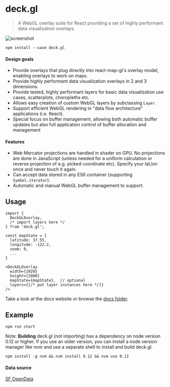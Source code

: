 # deck.gl

> A WebGL overlay suite for React providing a set of highly performant data visualization overlays.

![screenshot](screenshot.png)

    npm install --save deck.gl

#### Design goals

- Provide overlays that plug directly into react-map-gl's overlay model,
  enabling overlays to work on maps.
- Provide highly performant data visualization overlays in 2 and 3 dimensions.
- Provide tested, highly performant layers for basic data visualization
  use cases, scatterplots, choropleths etc.
- Allows easy creation of custom WebGL layers by subclassing `Layer`.
- Support efficient WebGL rendering in "data flow architecture" applications
  (i.e. React).
- Special focus on buffer management, allowing both automatic buffer updates
  but also full application control of buffer allocation and management

#### Features

- Web Mercator projections are handled in shader on GPU. No projections are
  done in JavaScript (unless needed for a uniform calculation or reverse
  projection of e.g. picked coordinate etc). Specify your lat,lon once and
  never touch it again.
- Can accept data stored in any ES6 container (supporting `Symbol.iterator`).
- Automatic and manual WebGL buffer management to support.

## Usage

    import {
      DeckGLOverlay,
      /* import layers here */
    } from 'deck.gl';

    const mapState = {
      latitude: 37.55,
      longitude: -122.2,
      zoom: 9,
      ...
    }

    <DeckGLOverlay
      width={1920}
      height={1080}
      mapState={mapState},  // optional
      layers={[/* put layer instances here */]}
    />

Take a look at the docs website or browse the [docs folder](./docs).

## Example

    npm run start

Note: **Building** deck.gl (not importing) has a dependency on node
version 0.12 or higher. If you use an older version, you can install
a node version manager like nvm and use a separate shell to install
and build deck.gl.

    npm install -g nvm && nvm install 0.12 && nvm use 0.12

#### Data source

[SF OpenData](https://data.sfgov.org)
